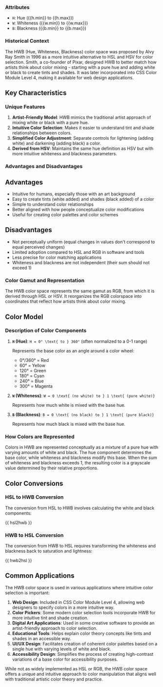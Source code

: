 <script setup>
import { hsl2hwb, hwb2hsl, getFormattedColorSpaceRange } from "@src/units/color/utils";
import { Katex } from "@components/custom/katex";
import {
    COLOR_SPACE_DENORM_UNITS,
    COLOR_SPACE_NAMES,
    COLOR_SPACE_RANGES,
} from "@src/units/color/constants";
import { Alert, AlertDescription, AlertTitle } from "@components/ui/alert";


const { h, w, b } = getFormattedColorSpaceRange("hwb");

</script>

### Attributes

-   `H`: Hue ({{h.min}} to {{h.max}})
-   `W`: Whiteness ({{w.min}} to {{w.max}})
-   `B`: Blackness ({{b.min}} to {{b.max}})

### Historical Context

The HWB (Hue, Whiteness, Blackness) color space was proposed by Alvy Ray Smith in 1996 as a more intuitive alternative to HSL and HSV for color selection. Smith, a co-founder of Pixar, designed HWB to better match how artists think about color mixing - starting with a pure hue and adding white or black to create tints and shades. It was later incorporated into CSS Color Module Level 4, making it available for web design applications.

## Key Characteristics

### Unique Features

1. **Artist-Friendly Model**: HWB mimics the traditional artist approach of mixing white or black with a pure hue.
2. **Intuitive Color Selection**: Makes it easier to understand tint and shade relationships between colors.
3. **Simplified Color Adjustment**: Separate controls for lightening (adding white) and darkening (adding black) a color.
4. **Derived from HSV**: Maintains the same hue definition as HSV but with more intuitive whiteness and blackness parameters.

### Advantages and Disadvantages

## Advantages

-   Intuitive for humans, especially those with an art background
-   Easy to create tints (white added) and shades (black added) of a color
-   Simple to understand color relationships
-   Better aligned with how people conceptualize color modifications
-   Useful for creating color palettes and color schemes

## Disadvantages

-   Not perceptually uniform (equal changes in values don't correspond to equal perceived changes)
-   Limited adoption compared to HSL and RGB in software and tools
-   Less precise for color matching applications
-   Whiteness and blackness are not independent (their sum should not exceed 1)

### Color Gamut and Representation

The HWB color space represents the same gamut as RGB, from which it is derived through HSL or HSV. It reorganizes the RGB colorspace into coordinates that reflect how artists think about color mixing.

## Color Model

### Description of Color Components

1. **`H` (Hue)**:
   `H = 0° \text{ to } 360°` (often normalized to a 0-1 range)
   
   Represents the base color as an angle around a color wheel:
   - 0°/360° = Red
   - 60° = Yellow
   - 120° = Green
   - 180° = Cyan
   - 240° = Blue
   - 300° = Magenta

2. **`W` (Whiteness)**:
   `W = 0 \text{ (no white) to } 1 \text{ (pure white)}`
   
   Represents how much white is mixed with the base hue.

3. **`B` (Blackness)**:
   `B = 0 \text{ (no black) to } 1 \text{ (pure black)}`
   
   Represents how much black is mixed with the base hue.

### How Colors are Represented

Colors in HWB are represented conceptually as a mixture of a pure hue with varying amounts of white and black. The hue component determines the base color, while whiteness and blackness modify this base. When the sum of whiteness and blackness exceeds 1, the resulting color is a grayscale value determined by their relative proportions.

## Color Conversions

### HSL to HWB Conversion

The conversion from HSL to HWB involves calculating the white and black components:

<div class="language-typescript">
    {{ hsl2hwb }}
</div>

### HWB to HSL Conversion

The conversion from HWB to HSL requires transforming the whiteness and blackness back to saturation and lightness:

<div class="language-typescript">
    {{ hwb2hsl }}
</div>

## Common Applications

The HWB color space is used in various applications where intuitive color selection is important:

1. **Web Design**: Included in CSS Color Module Level 4, allowing web designers to specify colors in a more intuitive way.
2. **Color Pickers**: Some modern color selection tools incorporate HWB for more intuitive tint and shade creation.
3. **Digital Art Applications**: Used in some creative software to provide an artist-friendly approach to color selection.
4. **Educational Tools**: Helps explain color theory concepts like tints and shades in an accessible way.
5. **UI/UX Design**: Facilitates creation of coherent color palettes based on a single hue with varying levels of white and black.
6. **Accessibility Design**: Simplifies the process of creating high-contrast variations of a base color for accessibility purposes.

While not as widely implemented as HSL or RGB, the HWB color space offers a unique and intuitive approach to color manipulation that aligns well with traditional artistic color theory and practice.